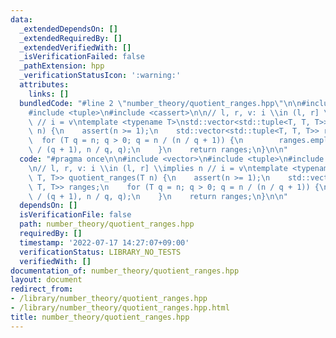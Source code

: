 ```yaml
---
data:
  _extendedDependsOn: []
  _extendedRequiredBy: []
  _extendedVerifiedWith: []
  _isVerificationFailed: false
  _pathExtension: hpp
  _verificationStatusIcon: ':warning:'
  attributes:
    links: []
  bundledCode: "#line 2 \"number_theory/quotient_ranges.hpp\"\n\n#include <vector>\n\
    #include <tuple>\n#include <cassert>\n\n// l, r, v: i \\in (l, r] \\implies n\
    \ // i = v\ntemplate <typename T>\nstd::vector<std::tuple<T, T, T>> quotient_ranges(T\
    \ n) {\n    assert(n >= 1);\n    std::vector<std::tuple<T, T, T>> ranges;\n  \
    \  for (T q = n; q > 0; q = n / (n / q + 1)) {\n        ranges.emplace_back(n\
    \ / (q + 1), n / q, q);\n    }\n    return ranges;\n}\n\n"
  code: "#pragma once\n\n#include <vector>\n#include <tuple>\n#include <cassert>\n\
    \n// l, r, v: i \\in (l, r] \\implies n // i = v\ntemplate <typename T>\nstd::vector<std::tuple<T,\
    \ T, T>> quotient_ranges(T n) {\n    assert(n >= 1);\n    std::vector<std::tuple<T,\
    \ T, T>> ranges;\n    for (T q = n; q > 0; q = n / (n / q + 1)) {\n        ranges.emplace_back(n\
    \ / (q + 1), n / q, q);\n    }\n    return ranges;\n}\n\n"
  dependsOn: []
  isVerificationFile: false
  path: number_theory/quotient_ranges.hpp
  requiredBy: []
  timestamp: '2022-07-17 14:27:07+09:00'
  verificationStatus: LIBRARY_NO_TESTS
  verifiedWith: []
documentation_of: number_theory/quotient_ranges.hpp
layout: document
redirect_from:
- /library/number_theory/quotient_ranges.hpp
- /library/number_theory/quotient_ranges.hpp.html
title: number_theory/quotient_ranges.hpp
---
```

